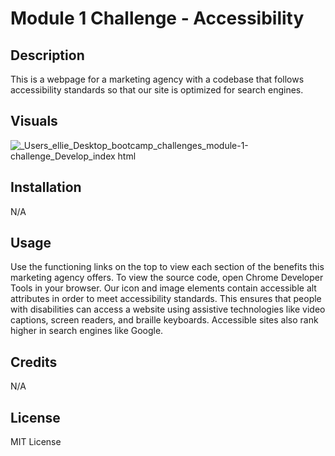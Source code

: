 # Module 1 Challenge - Accessibility

## Description

This is a webpage for a marketing agency with a codebase that follows accessibility standards so that our site is optimized for search engines.

## Visuals

![_Users_ellie_Desktop_bootcamp_challenges_module-1-challenge_Develop_index html](https://user-images.githubusercontent.com/118075347/204108849-e35d65dc-e07c-4144-aeab-48d6a7e6e237.png)

## Installation

N/A

## Usage

Use the functioning links on the top to view each section of the benefits this marketing agency offers. To view the source code, open Chrome Developer Tools in your browser. Our icon and image elements contain accessible alt attributes in order to meet accessibility standards.
This ensures that people with disabilities can access a website using assistive technologies like video captions, screen readers, and braille keyboards. Accessible sites also rank higher in search engines like Google.

## Credits

N/A

## License

MIT License
